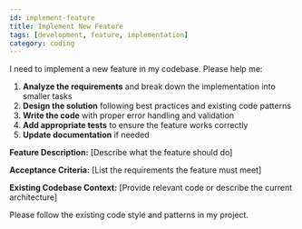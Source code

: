 ```yaml
---
id: implement-feature
title: Implement New Feature
tags: [development, feature, implementation]
category: coding
---
```


I need to implement a new feature in my codebase. Please help me:

1. **Analyze the requirements** and break down the implementation into smaller tasks
2. **Design the solution** following best practices and existing code patterns
3. **Write the code** with proper error handling and validation
4. **Add appropriate tests** to ensure the feature works correctly
5. **Update documentation** if needed

**Feature Description:**
[Describe what the feature should do]

**Acceptance Criteria:**
[List the requirements the feature must meet]

**Existing Codebase Context:**
[Provide relevant code or describe the current architecture]

Please follow the existing code style and patterns in my project.